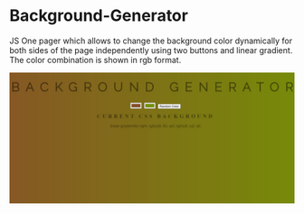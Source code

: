 # Background-Generator

JS One pager which allows to change the background color dynamically for both sides of the page independently using two buttons and linear gradient.
The color combination is shown in rgb format.

<img src="https://github.com/Snopcare/Snopcare-Background-Generator/blob/main/Background%20gen.JPG" style="max-width: 100%;" alt="Background" />


